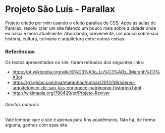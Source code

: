 # Projeto São Luís - Parallax
Projeto criado por mim usando o efeito parallax do CSS. Após as aulas de Parallax, resolvi criar um site falando um pouco mais sobre a cidade onde eu nasci e moro atualmente. Abordando, brevemente, um pouco sobre sua história, cultura, culinária e arquitetura entre outras coisas.

### Referências 
Os textos apresentados no site, foram retirados dos seguintes links:
 - https://pt.wikipedia.org/wiki/S%C3%A3o_Lu%C3%ADs_(Maranh%C3%A3o)
 - https://g1.globo.com/ma/maranhao/noticia/2012/09/acervo-arquitetonico-de-sao-luis-enriquece-patrimonio-historico.html
 - http://wikimapia.org/780429/pt/Projeto-Reviver





 ###### Direitos autorais
 Vale lembrar que o site é apenas para fins acadêmicos. Não há, de forma alguma, ganhos com esse site.